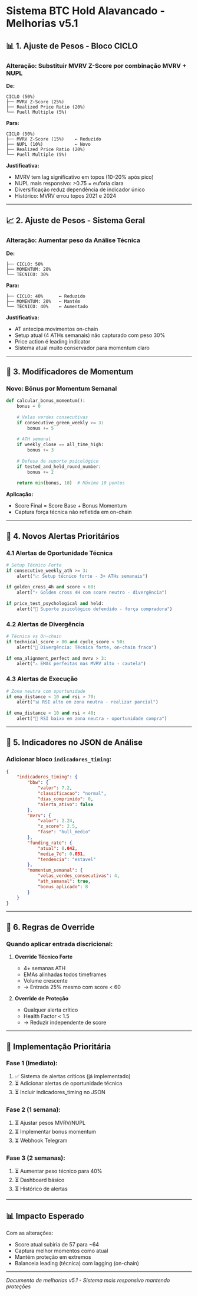 # Sistema BTC Hold Alavancado - Melhorias v5.1

## 📊 1. Ajuste de Pesos - Bloco CICLO

### Alteração: Substituir MVRV Z-Score por combinação MVRV + NUPL

**De:**
```
CICLO (50%)
├── MVRV Z-Score (25%)
├── Realized Price Ratio (20%)
└── Puell Multiple (5%)
```

**Para:**
```
CICLO (50%)
├── MVRV Z-Score (15%)    ← Reduzido
├── NUPL (10%)            ← Novo
├── Realized Price Ratio (20%)
└── Puell Multiple (5%)
```

**Justificativa:**
- MVRV tem lag significativo em topos (10-20% após pico)
- NUPL mais responsivo: >0.75 = euforia clara
- Diversificação reduz dependência de indicador único
- Histórico: MVRV errou topos 2021 e 2024

---

## 📈 2. Ajuste de Pesos - Sistema Geral

### Alteração: Aumentar peso da Análise Técnica

**De:**
```
├── CICLO: 50%
├── MOMENTUM: 20%
└── TÉCNICO: 30%
```

**Para:**
```
├── CICLO: 40%      ← Reduzido
├── MOMENTUM: 20%   ← Mantém
└── TÉCNICO: 40%    ← Aumentado
```

**Justificativa:**
- AT antecipa movimentos on-chain
- Setup atual (4 ATHs semanais) não capturado com peso 30%
- Price action é leading indicator
- Sistema atual muito conservador para momentum claro

---

## 🎯 3. Modificadores de Momentum

### Novo: Bônus por Momentum Semanal

```python
def calcular_bonus_momentum():
    bonus = 0
    
    # Velas verdes consecutivas
    if consecutive_green_weekly >= 3:
        bonus += 5
        
    # ATH semanal
    if weekly_close == all_time_high:
        bonus += 3
        
    # Defesa de suporte psicológico
    if tested_and_held_round_number:
        bonus += 2
        
    return min(bonus, 10)  # Máximo 10 pontos
```

**Aplicação:** 
- Score Final = Score Base + Bonus Momentum
- Captura força técnica não refletida em on-chain

---

## 🔔 4. Novos Alertas Prioritários

### 4.1 Alertas de Oportunidade Técnica
```python
# Setup Técnico Forte
if consecutive_weekly_ath >= 3:
    alert("📈 Setup técnico forte - 3+ ATHs semanais")
    
if golden_cross_4h and score < 60:
    alert("⚡ Golden cross 4H com score neutro - divergência")
    
if price_test_psychological and held:
    alert("💪 Suporte psicológico defendido - força compradora")
```

### 4.2 Alertas de Divergência
```python
# Técnica vs On-chain
if technical_score > 80 and cycle_score < 50:
    alert("🔄 Divergência: Técnica forte, on-chain fraco")
    
if ema_alignment_perfect and mvrv > 3:
    alert("⚠️ EMAs perfeitas mas MVRV alto - cautela")
```

### 4.3 Alertas de Execução
```python
# Zona neutra com oportunidade
if ema_distance < 10 and rsi > 70:
    alert("📊 RSI alto em zona neutra - realizar parcial")
    
if ema_distance < 10 and rsi < 40:
    alert("🛒 RSI baixo em zona neutra - oportunidade compra")
```

---

## 💾 5. Indicadores no JSON de Análise

### Adicionar bloco `indicadores_timing`:

```json
{
    "indicadores_timing": {
        "bbw": {
            "valor": 7.2,
            "classificacao": "normal",
            "dias_comprimido": 0,
            "alerta_ativo": false
        },
        "mvrv": {
            "valor": 2.24,
            "z_score": 2.5,
            "fase": "bull_medio"
        },
        "funding_rate": {
            "atual": 0.042,
            "media_7d": 0.031,
            "tendencia": "estavel"
        },
        "momentum_semanal": {
            "velas_verdes_consecutivas": 4,
            "ath_semanal": true,
            "bonus_aplicado": 8
        }
    }
}
```

---

## 📝 6. Regras de Override

### Quando aplicar entrada discricional:

1. **Override Técnico Forte**
   - 4+ semanas ATH
   - EMAs alinhadas todos timeframes
   - Volume crescente
   - → Entrada 25% mesmo com score < 60

2. **Override de Proteção**
   - Qualquer alerta crítico
   - Health Factor < 1.5
   - → Reduzir independente de score

---

## 🚀 Implementação Prioritária

### Fase 1 (Imediato):
1. ✅ Sistema de alertas críticos (já implementado)
2. ⏳ Adicionar alertas de oportunidade técnica
3. ⏳ Incluir indicadores_timing no JSON

### Fase 2 (1 semana):
1. ⏳ Ajustar pesos MVRV/NUPL
2. ⏳ Implementar bonus momentum
3. ⏳ Webhook Telegram

### Fase 3 (2 semanas):
1. ⏳ Aumentar peso técnico para 40%
2. ⏳ Dashboard básico
3. ⏳ Histórico de alertas

---

## 📊 Impacto Esperado

Com as alterações:
- Score atual subiria de 57 para ~64
- Captura melhor momentos como atual
- Mantém proteção em extremos
- Balanceia leading (técnica) com lagging (on-chain)

---

*Documento de melhorias v5.1 - Sistema mais responsivo mantendo proteções*
